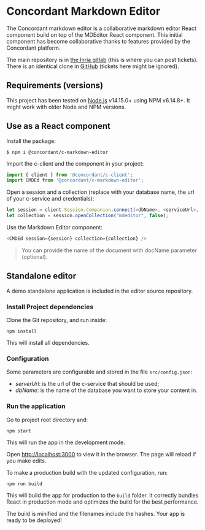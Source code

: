 # Concordant Markdown Editor

The Concordant markdown editor is a collaborative markdown editor React
component build on top of the MDEditor React component. This initial component
has become collaborative thanks to features provided by the Concordant
platform.

The main repository is in [the Inria gitlab](https://gitlab.inria.fr/concordant/software/c-markdown-editor/) (this is where you can post tickets).  There is an identical clone in [GitHub](https://github.com/concordant/software/c-markdown-editor) (tickets here might be ignored).

## Requirements (versions)

This project has been tested
on [Node.js](https://nodejs.org/en/download/) v14.15.0+
using NPM v6.14.8+.
It might work with older Node and NPM versions.

## Use as a React component

Install the package:
```shell
$ npm i @concordant/c-markdown-editor
```

Import the c-client and the component in your project:
``` typescript
import { client } from '@concordant/c-client';
import CMDEd from '@concordant/c-markdown-editor';
```

Open a session and a collection (replace with your database name, the url of your c-service and credentials):
``` typescript
let session = client.Session.Companion.connect(<dbName>, <serviceUrl>, <credentials>);
let collection = session.openCollection("mdeditor", false);
```

Use the Markdown Editor component:
``` typescript
<CMDEd session={session} collection={collection} />
```

> You can provide the name of the document with docName parameter (optional).

## Standalone editor

A demo standalone application is included in the editor source repository.

### Install Project dependencies

Clone the Git repository, and run inside:
```shell
npm install
```
This will install all dependencies.

### Configuration

Some parameters are configurable and stored in the file `src/config.json`:
- *serverUrl*: is the url of the c-service that should be used;
- *dbName*: is the name of the database you want to store your content in.

### Run the application

Go to project root directory and:
```shell
npm start
```

This will run the app in the development mode.

Open [http://localhost:3000](http://localhost:3000) to view it in the browser.
The page will reload if you make edits.

To make a production build with the updated configuration, run:
```shell
npm run build
```

This will build the app for production to the `build` folder.  It correctly
bundles React in production mode and optimizes the build for the best
performance.

The build is minified and the filenames include the hashes. Your app is ready
to be deployed!


